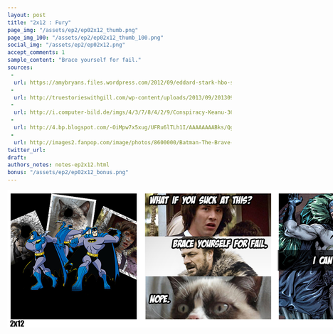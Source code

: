 ```yaml
---
layout: post
title: "2x12 : Fury"
page_img: "/assets/ep2/ep02x12_thumb.png"
page_img_100: "/assets/ep2/ep02x12_thumb_100.png"
social_img: "/assets/ep2/ep02x12.png"
accept_comments: 1
sample_content: "Brace yourself for fail."
sources: 
 -
  url: https://amybryans.files.wordpress.com/2012/09/eddard-stark-hbo-sean-bean-game-of-thrones1.png
 -
  url: http://truestorieswithgill.com/wp-content/uploads/2013/09/20130915-190532.jpg
 -
  url: http://i.computer-bild.de/imgs/4/3/7/8/4/2/9/Conspiracy-Keanu-360x270-6ed54d3bb1735595.jpg
 -
  url: http://4.bp.blogspot.com/-OiMpw7x5xug/UFRu6lTLh1I/AAAAAAAABks/Qg7lq5MZn7o/s1600/bat-tacazo.jpg
 -
  url: http://images2.fanpop.com/image/photos/8600000/Batman-The-Brave-and-the-Bold-batman-8650159-1280-1024.jpg
twitter_url: 
draft: 
authors_notes: notes-ep2x12.html
bonus: "/assets/ep2/ep02x12_bonus.png"
---
```



<div style="margin-left: auto; margin-right: auto; width: 900px;">
  <img src="/assets/ep2/ep02x12.png" alt="Fury" style="width: 900px" />
</div>

<div style="display: none">
  Script:

  Bonus:

</div>
